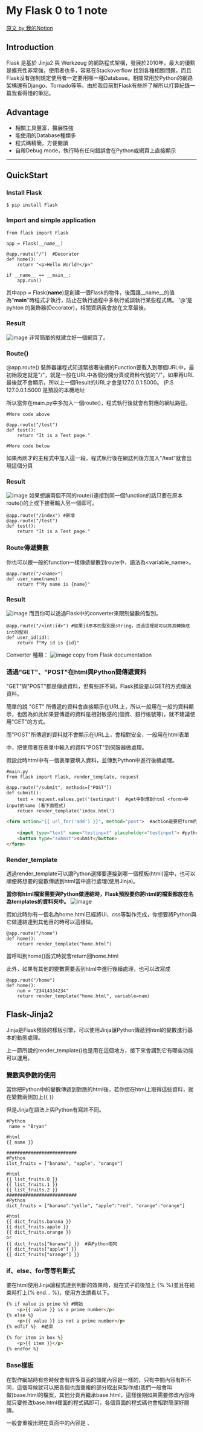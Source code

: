 # My Flask 0 to 1 note

[原文 by 我的Notion](https://www.notion.so/Flask-0-to-1-Note-c387d332bbe74f0a80de5bc620ae0851)

## Introduction
Flask 是基於 Jinja2 與 Werkzeug 的網路程式架構，發展於2010年，最大的優點是擴充性非常強，使用者也多，容易在Stackoverflow 找到各種相關問題，而且Flask沒有強制規定使用者一定要用哪一種Database。相關常用於Python的網路架構還有Django、Tornado等等。由於我目前對Flask有些許了解所以打算紀錄一篇我看得懂的筆記。

## Advantage
- 相關工具豐富，擴展性強
- 能使用的Database種類多
- 程式碼精簡，方便閱讀
- 自帶Debug mode，執行時有任何錯誤會在Python或網頁上直接顯示
--------------------------------------------------------------------------------
## QuickStart
### Install Flask
```python3
$ pip install Flask
```
### Import and simple application
```python3
from flask import Flask

app = Flask(__name__)

@app.route("/")  #Decorator
def home():
	return "<p>Hello World!</p>"

if __name__ == __main__:
	app.run()
```
其中app = Flask(__name__)是創建一個Flask的物件，後面讓__name__的值為"__main__"時程式才執行，防止在執行過程中多執行或誤執行某些程式碼。
'@'是pyhton 的裝飾器(Decorator)，相關資訊我會放在文章最後。
### Result
![image](https://github.com/bryanlin16899/Flask_Note/blob/main/image/Flask1.png)
非常簡單的就建立好一個網頁了。
### Route()
@app.route() 裝飾器讓程式知道緊接著後續的Function要載入到哪個URL中，最初始設定就是"/"，就是一般在URL中各個分開分頁或資料代號的"/"，如果再URL最後就不會顯示，所以上一個Result的URL才會是127.0.0.1:5000。                                                                (P.S 127.0.0.1:5000 是預設的本機地址

所以當你在main.py中多加入一個route()，程式執行後就會有對應的網址路徑。
```python3
#More code above

@app.route("/test")
def test():
    return "It is a Test page."

#More code below
```
如果再剛才的主程式中加入這一段，程式執行後在網誌列後方加入"/test"就會出現這個分頁
### Result
![image](https://github.com/bryanlin16899/Flask_Note/blob/main/image/Flask_route_test2.png)
如果想讓兩個不同的route()連接到同一個function的話只要在原本route()的上或下接著輸入另一個即可。
```python3
@app.route("/index") #新增
@app.route("/test")
def test():
    return "It is a Test page."
```
### Route傳遞變數
你也可以跟一般的function一樣傳遞變數到route中，語法為<variable_name>。
```python3
@app.route("/<name>")
def user_name(name):
	return f"My name is {name}"
```
### Result
![image](https://github.com/bryanlin16899/Flask_Note/blob/main/image/route_variable3.png)
而且你可以透過Flask中的converter來限制變數的型別。
```python3
@app.route("/<int:id>") #如果id原本的型別是string，透過這裡就可以將其轉換成int的型別
def user_id(id):
	return f"My id is {id}"
```
Converter 種類：
![image](https://github.com/bryanlin16899/Flask_Note/blob/main/image/converter_type4.png)
copy from Flask documentation

### 透過"GET"、"POST"在html與Python間傳遞資料
"GET"與"POST"都是傳遞資料，但有些許不同，Flask預設是以GET的方式傳送資料。

簡單的說 "GET" 所傳遞的資料會直接顯示在URL上，所以一般用在一般的資料顯示，也因為如此如果要傳遞的資料是相對敏感的(個資、銀行帳號等)，就不建議使用"GET"的方式。

而"POST"所傳遞的資料就不會顯示在URL上，會相對安全，一般用在html表單<form>中，把使用者在表單中輸入的資料"POST"到伺服器做處理。

假設此時html中有一個<form>表單要填入資料，並傳到Python中進行後續處理。
```python3
#main.py
from flask import Flask, render_template, request

@app.route("/submit", methods=["POST"])
def submit():
	text = request.values.get('testinput')  #get中對應到html <form>中input的name (看下面程式)
	retuen render_template('index.html')
```
```html
<form action="{{ url_for('add') }}", method="post">  #action是要把form的資料傳到哪裡
																										 #method是要用什麼方式傳遞
    <input type="text" name="testinput" placeholder="testinput"> #python會透過這個name取得
    <button type="submit">submit</button>
</form>
```
### Render_template
透過render_template可以讓Python選擇要連接到哪一個模板(html)當中，也可以順便將想要的變數傳遞到html當中進行處理(使用Jinja)。

**當你有html檔案需要與Python做連結時，Flask預設要你將html的檔案都放在名為templates的資料夾中。**
![image](https://github.com/bryanlin16899/Flask_Note/blob/main/image/Flask_Folder5.png)
	
假如此時你有一個名為home.html已經將UI、css等製作完成，你想要將Python與它做連結達到其他目的時可以這樣做。
```python3
@app.route("/home")
def home():
	return render_template("home.html")
```
當呼叫到home()函式時就會return回home.html

此外，如果有其他的變數需要丟到html中進行後續處理，也可以改寫成
```python3
@app.rout("/home")
def home():
	num = "23414334234"
	return render_template("home.html", variable=num)
```
## Flask-Jinja2
Jinja是Flask預設的樣板引擎，可以使用Jinja讓Python傳遞到html的變數進行基本的動態處理。

上一節所說的render_template()也是用在這個地方，接下來會講到它有哪些功能可以運用。

### 變數與參數的使用

當你把Python中的變數傳遞到對應的html後，若你想在html上取得這些資料，就在變數兩側加上{{ }}

但是Jinja在語法上與Python有寫許不同。
```python3
#Python
 name = "Bryan"

#html
{{ name }}

##########################
#Python
ilst_fruits = ["banana", "apple", "orange"]

#html
{{ list_fruits.0 }}
{{ list_fruits.1 }}
{{ list_fruits.2 }}
##########################
#Python
dict_fruits = ["banana":"yello", "apple":"red", "orange":"orange"]

#html
{{ dict_fruits.banana }}
{{ dict_fruits.apple }}
{{ dict_fruits.orange }}
or
{{ dict_fruits["banana"] }}  #與Python相同
{{ dict_fruits["apple"] }}
{{ dict_fruits["orange"] }}
```
### if、else、for等等判斷式
要在html使用Jinja讓程式達到判斷的效果時，就在式子前後加上 {% %}並且在結束時打上{% end... %}，使用方法請看以下。
```html
{% if value is prime %} #開始
	<p>{{ value }} is a prime number</p>
{% else %}
	<p>{{ value }} is not a prime number</p>
{% edfif %}  #結束
```
```html
{% for item in box %}
	<p>{{ item }}</p>
{% endfor %}
```

### Base樣板
在製作網站時有些時候會有許多頁面的頭尾內容是一樣的，只有中間內容有所不同，這個時候就可以把各個也面重複的部分取出來製作成(我們一般會叫做)base.html的檔案，其他分頁再繼承base.html，這樣後期如果需要修改內容時就只要修改base.html裡面的程式碼即可，各個頁面的程式碼也會相對簡潔好閱讀。

一般會重複出現在頁面中的內容是 <head>、<title>、<footer>、<nav>等等。
```html
<!--分頁繼承-->
{% extends "base.html" %}
```
其他分頁再繼承時要記得讓它在分頁中的第一個標籤

base.html中，其他會有不同的部分可以用{% block content %}{% endblock %}代替，繼承base.html的分頁中只要再中間輸入這個分頁特有的內容即可。
```html
{% block content %}{% endblock %}
```
範例如下
```html
<!--base.html-->
<!DOCTYPE html>
<html lang="en">
<head>
    <meta charset="UTF-8">
    <title>{% block title %}{% endblock %}</title>
</head>
<body>
    {% block content %}{% endblock %}
</body>
</html>
```
base.html中通常會有關於css等等內容，是每一個分頁都會運用到且內容一樣的，這裡只是用一個簡單的範例

```html
<!--子分頁-->
{% extends "base.html" %}

{% block title %}Success{% endblock %}
{% block content %}
   <div class="container">
      <h1>Top Secret </h1>
      <iframe src="https://giphy.com/embed/Ju7l5y9osyymQ" width="480" height="360" frameBorder="0" class="giphy-embed" allowFullScreen></iframe>
      <p><a href="https://giphy.com/gifs/rick-astley-Ju7l5y9osyymQ">via GIPHY</a></p>
   </div>
{% endblock %}
```
輸入繼承的熛籤後，在base.html中規定好的標籤中填入內容即可
--------------------------------------------------------------------------------
## Reference
我的Notion : [Bryanlin16899](https://www.notion.so/Flask-0-to-1-Note-c387d332bbe74f0a80de5bc620ae0851)

Flask Documentation : https://flask.palletsprojects.com/en/1.1.x/quickstart/

Medium Sean Yeh : https://medium.com/seaniap/python-web-flask-jinja2%E6%A8%A3%E7%89%88%E5%BC%95%E6%93%8E%E7%9A%84%E4%BD%BF%E7%94%A8-f71305e2da34

MAX行銷誌 : https://www.maxlist.xyz/2020/05/01/flask-list/#%E4%B8%80_Flask_%E5%85%A5%E9%96%80%E7%AF%87
